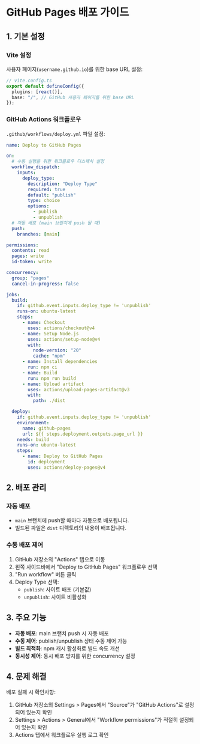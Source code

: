 # GitHub Pages 배포 가이드

## 1. 기본 설정

### Vite 설정

사용자 페이지(`username.github.io`)를 위한 base URL 설정:

```ts
// vite.config.ts
export default defineConfig({
  plugins: [react()],
  base: "/", // GitHub 사용자 페이지를 위한 base URL
});
```

### GitHub Actions 워크플로우

`.github/workflows/deploy.yml` 파일 설정:

```yaml
name: Deploy to GitHub Pages

on:
  # 수동 실행을 위한 워크플로우 디스패치 설정
  workflow_dispatch:
    inputs:
      deploy_type:
        description: "Deploy Type"
        required: true
        default: "publish"
        type: choice
        options:
          - publish
          - unpublish
  # 자동 배포 (main 브랜치에 push 될 때)
  push:
    branches: [main]

permissions:
  contents: read
  pages: write
  id-token: write

concurrency:
  group: "pages"
  cancel-in-progress: false

jobs:
  build:
    if: github.event.inputs.deploy_type != 'unpublish'
    runs-on: ubuntu-latest
    steps:
      - name: Checkout
        uses: actions/checkout@v4
      - name: Setup Node.js
        uses: actions/setup-node@v4
        with:
          node-version: "20"
          cache: "npm"
      - name: Install dependencies
        run: npm ci
      - name: Build
        run: npm run build
      - name: Upload artifact
        uses: actions/upload-pages-artifact@v3
        with:
          path: ./dist

  deploy:
    if: github.event.inputs.deploy_type != 'unpublish'
    environment:
      name: github-pages
      url: ${{ steps.deployment.outputs.page_url }}
    needs: build
    runs-on: ubuntu-latest
    steps:
      - name: Deploy to GitHub Pages
        id: deployment
        uses: actions/deploy-pages@v4
```

## 2. 배포 관리

### 자동 배포

- `main` 브랜치에 push할 때마다 자동으로 배포됩니다.
- 빌드된 파일은 `dist` 디렉토리의 내용이 배포됩니다.

### 수동 배포 제어

1. GitHub 저장소의 "Actions" 탭으로 이동
2. 왼쪽 사이드바에서 "Deploy to GitHub Pages" 워크플로우 선택
3. "Run workflow" 버튼 클릭
4. Deploy Type 선택:
   - `publish`: 사이트 배포 (기본값)
   - `unpublish`: 사이트 비활성화

## 3. 주요 기능

- **자동 배포**: main 브랜치 push 시 자동 배포
- **수동 제어**: publish/unpublish 상태 수동 제어 가능
- **빌드 최적화**: npm 캐시 활성화로 빌드 속도 개선
- **동시성 제어**: 동시 배포 방지를 위한 concurrency 설정

## 4. 문제 해결

배포 실패 시 확인사항:

1. GitHub 저장소의 Settings > Pages에서 "Source"가 "GitHub Actions"로 설정되어 있는지 확인
2. Settings > Actions > General에서 "Workflow permissions"가 적절히 설정되어 있는지 확인
3. Actions 탭에서 워크플로우 실행 로그 확인
